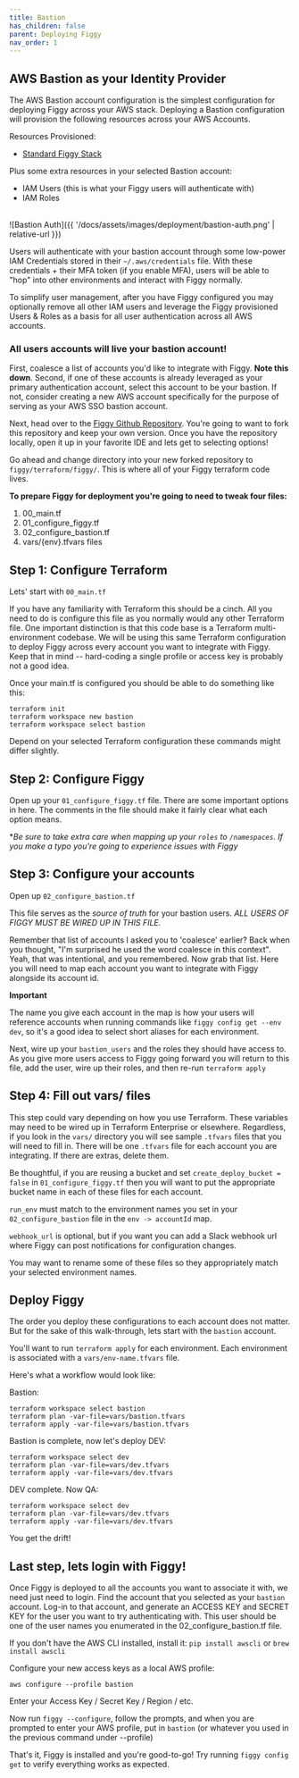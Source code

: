 ```yaml
---
title: Bastion
has_children: false
parent: Deploying Figgy
nav_order: 1
---
```


## AWS Bastion as your Identity Provider

The AWS Bastion account configuration is the simplest configuration for deploying Figgy across your AWS stack. Deploying
a Bastion configuration will provision the following resources across your AWS Accounts.

Resources Provisioned:
- [Standard Figgy Stack](/docs/getting-started/figgy-footprint.html)

Plus some extra resources in your selected Bastion account:
- IAM Users (this is what your Figgy users will authenticate with)
- IAM Roles

<br/>![Bastion Auth]({{ '/docs/assets/images/deployment/bastion-auth.png' | relative-url }})<br/>


Users will authenticate with your bastion account through some low-power IAM Credentials stored in their `~/.aws/credentials` file.
With these credentials + their MFA token (if you enable MFA), users will be able to "hop" into other environments and
interact with Figgy normally.

To simplify user management, after you have Figgy configured you may optionally remove all other IAM users and 
leverage the Figgy provisioned Users & Roles as a basis for all user authentication across all AWS accounts.

### All users accounts will live your bastion account!
First, coalesce a list of accounts you'd like to integrate with Figgy. **Note this down**. Second, if one of these accounts is
already leveraged as your primary authentication account, select this account to be your bastion. If not, consider 
creating a new AWS account specifically for the purpose of serving as your AWS SSO bastion account. 

Next, head over to the <a href="https://github.com/figtools/figgy/tree/master" target="_blank">Figgy Github Repository</a>. 
You're going to want to fork this repository and keep your own version. Once you have the repository locally, open
it up in your favorite IDE and lets get to selecting options!

Go ahead and change directory into your new forked repository to  `figgy/terraform/figgy/`. This is where all of your Figgy terraform
code lives.

**To prepare Figgy for deployment you're going to need to tweak four files:**

1. 00_main.tf
1. 01_configure_figgy.tf
1. 02_configure_bastion.tf
1. vars/{env}.tfvars files


## Step 1: Configure Terraform
Lets' start with `00_main.tf`

If you have any familiarity with Terraform this should be a cinch. All you need to do is configure this file 
as you normally would any other Terraform file. One important distinction is that this code base is a Terraform 
multi-environment codebase. We will be using this same Terraform configuration to deploy Figgy across
every account you want to integrate with Figgy. Keep that in mind -- hard-coding a single profile or access key is
probably not a good idea.

Once your main.tf is configured you should be able to do something like this:
```
terraform init
terraform workspace new bastion
terraform workspace select bastion
``` 
Depend on your selected Terraform configuration these commands might differ slightly.

## Step 2: Configure Figgy
Open up your `01_configure_figgy.tf` file. There are some important options in here. The comments in the file
should make it fairly clear what each option means.

**Be sure to take extra care when mapping up your `roles` to `/namespaces`. If you make a typo you're going to experience
issues with Figgy*


## Step 3: Configure your accounts
Open up `02_configure_bastion.tf`

This file serves as the _source of truth_ for your bastion users. *ALL USERS OF FIGGY MUST BE WIRED UP IN THIS FILE.*

Remember that list of accounts I asked you to 'coalesce' earlier? Back when you thought, 
"I'm surprised he used the word coalesce in this context". Yeah, that was intentional, and you remembered. Now grab that list.
Here you will need to map each account you want to integrate with Figgy alongside its account id.

**Important**

The name you give each account in the map is how your users will reference accounts when running commands like 
`figgy config get --env dev`, so it's a good idea to select short aliases for each environment. 

Next, wire up your `bastion_users` and the roles they should have access to. As you give more users access to Figgy going forward 
you will return to this file, add the user, wire up their roles, and then re-run `terraform apply`

## Step 4: Fill out vars/ files
This step could vary depending on how you use Terraform. These variables may need to be wired up in Terraform Enterprise or elsewhere.
Regardless, if you look in the `vars/` directory you will see sample `.tfvars` files that you will need to fill in. There
will be one `.tfvars` file for each account you are integrating. If there are extras, delete them.

Be thoughtful, if you are reusing a bucket and set `create_deploy_bucket = false` in `01_configure_figgy.tf` then you will
want to put the appropriate bucket name in each of these files for each account.

`run_env` must match to the environment names you set in your `02_configure_bastion` file in the `env -> accountId` map.

`webhook_url` is optional, but if you want you can add a Slack webhook url where Figgy can post notifications for configuration changes.

You may want to rename some of these files so they appropriately match your selected environment names.

## Deploy Figgy
The order you deploy these configurations to each account does not matter. But for the sake of this walk-through, lets start
with the `bastion` account.

You'll want to run `terraform apply` for each environment. Each environment is associated with a `vars/env-name.tfvars` file. 

Here's what a workflow would look like:

Bastion:
```
terraform workspace select bastion
terraform plan -var-file=vars/bastion.tfvars
terraform apply -var-file=vars/bastion.tfvars
```

Bastion is complete, now let's deploy DEV:

```
terraform workspace select dev
terraform plan -var-file=vars/dev.tfvars
terraform apply -var-file=vars/dev.tfvars
```

DEV complete. Now QA:

```
terraform workspace select dev
terraform plan -var-file=vars/dev.tfvars
terraform apply -var-file=vars/dev.tfvars
```

You get the drift!

## Last step, lets login with Figgy!

Once Figgy is deployed to all the accounts you want to associate it with, we need just need to login. Find the account
that you selected as your `bastion` account. Log-in to that account, and generate an ACCESS KEY and SECRET KEY for
the user you want to try authenticating with. This user should be one of the user names you enumerated in the 
02_configure_bastion.tf file.

If you don't have the AWS CLI installed, install it: `pip install awscli` or `brew install awscli`

Configure your new access keys as a local AWS profile:

    aws configure --profile bastion
    
Enter your Access Key / Secret Key / Region / etc.

Now run `figgy --configure`, follow the prompts, and when you are prompted to enter your AWS profile, put in `bastion`
(or whatever you used in the previous command under --profile)

That's it, Figgy is installed and you're good-to-go! Try running `figgy config get` to verify everything works as expected.
